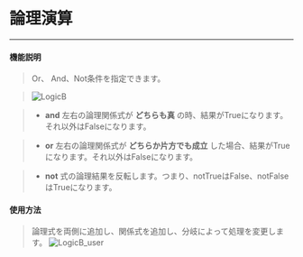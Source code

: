 # 論理演算
__________________________

#### 機能説明

>Or、 And、Not条件を指定できます。

>![LogicB](/image/Logic/LogicB.jpg)

>* __and__
左右の論理関係式が __どちらも真__ の時、結果がTrueになります。それ以外はFalseになります。

>* __or__
左右の論理関係式が __どちらか片方でも成立__ した場合、結果がTrueになります。それ以外はFalseになります。

>* __not__
式の論理結果を反転します。つまり、notTrueはFalse、notFalseはTrueになります。

#### 使用方法

>論理式を両側に追加し、関係式を追加し、分岐によって処理を変更します。
>![LogicB_user](/image/Logic/LogicB_user.gif)
